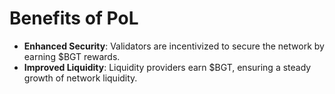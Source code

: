 # Benefits of PoL

* **Enhanced Security**: Validators are incentivized to secure the network by earning $BGT rewards.
* **Improved Liquidity**: Liquidity providers earn $BGT, ensuring a steady growth of network liquidity.
